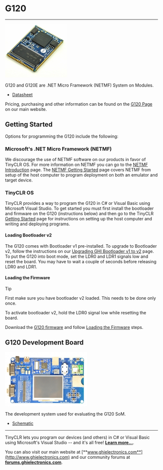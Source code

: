 # G120
---

![G120 / G120E](images/g120-noborder.jpg)

G120 and G120E are .NET Micro Framework (NETMF) System on Modules.

* [Datasheet](http://files.ghielectronics.com/downloads/Documents/Datasheets/G120%20and%20G120E%20Datasheet.pdf)

Pricing, purchasing and other information can be found on the [G120 Page](http://www.ghielectronics.com/products/scm/g120) on our main website.

## Getting Started

Options for programming the G120 include the following:

### Microsoft's .NET Micro Framework (NETMF)
We discourage the use of NETMF software on our products in favor of TinyCLR OS. For more information on NETMF you can go to the [NETMF Introduction](../../software/netmf/intro.md) page.  The [NETMF Getting Started](../../software/netmf/getting-started.md) page covers NETMF from setup of the host computer to program deployment on both an emulator and target device.

### TinyCLR OS
TinyCLR provides a way to program the G120 in C# or Visual Basic using Microsoft Visual Studio.  To get started you must first install the bootloader and firmware on the G120 (instructions below) and then go to the TinyCLR [Getting Started](../../software/tinyclr/getting-started.md) page for instructions on setting up the host computer and writing and deploying programs.

#### Loading Bootloader v2
The G120 comes with Bootloader v1 pre-installed. To upgrade to Bootloader v2, follow the instructions on our [Upgrading GHI Bootloader v1 to v2](../../software/tinyclr/loaders/upgrading-v1-to-v2.md) page. To put the G120 into boot mode, set the LDR0 and LDR1 signals low and reset the board. You may have to wait a couple of seconds before releasing LDR0 and LDR1.

#### Loading the Firmware

> [!Tip]
> First make sure you have bootloader v2 loaded. This needs to be done only once.

To activate bootloader v2, hold the LDR0 signal low while resetting the board.

Download the [G120 firmware](../../software/tinyclr/downloads.md#g120) and follow [Loading the Firmware](../../software/tinyclr/loaders/ghi-bootloader.md#loading-the-firmware) steps.

## G120 Development Board
![G120 Dev Board](images/g120dev.jpg) 

The development system used for evaluating the G120 SoM.

* [Schematic](http://files.ghielectronics.com/downloads/Schematics/Systems/G120E%20Dev%20Board%20Schematic.pdf)

***

TinyCLR lets you program our devices (and others) in C# or Visual Basic using Microsoft's Visual Studio -- and it's all free!  [**Learn more...**](../../software/tinyclr/intro.md).

You can also visit our main website at [**www.ghielectronics.com**](http://www.ghielectronics.com) and our community forums at [**forums.ghielectronics.com**](https://forums.ghielectronics.com/).
